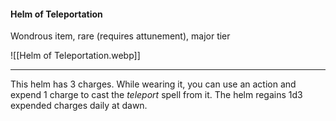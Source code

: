 #### Helm of Teleportation

Wondrous item, rare (requires attunement), major tier

![[Helm of Teleportation.webp]]

---

This helm has 3 charges. While wearing it, you can use an action and expend 1 charge to cast the *teleport* spell from it. The helm regains 1d3 expended charges daily at dawn.